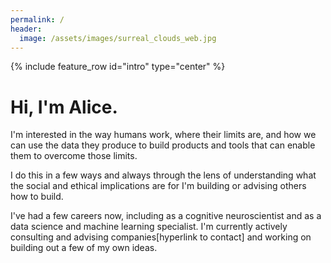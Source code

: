```yaml
---
permalink: /
header:
  image: /assets/images/surreal_clouds_web.jpg
---
```


{% include feature_row id="intro" type="center" %}

# Hi, I'm Alice.

I'm interested in the way humans work, where their limits are, and how we can use the data they produce to build products and tools that can enable them to overcome those limits. 

I do this in a few ways and always through the lens of understanding what the social and ethical implications are for I'm building or advising others how to build.

I've had a few careers now, including as a cognitive neuroscientist and as a data science and machine learning specialist. I'm currently actively consulting and advising companies[hyperlink to contact] and working on building out a few of my own ideas.  